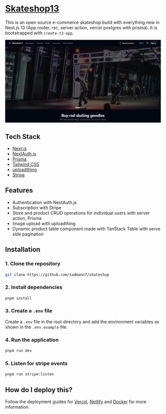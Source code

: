 # [Skateshop13](https://skateshop13.vercel.app/)

This is an open source e-commerce skateshop build with everything new in Next.js 13 (App router, rsc, server action, vercel postgres with prisma). It is bootstrapped with `create-t3-app`.

[![Skateshop13](./public/screenshot.png)](https://skateshop13.vercel.app/)

## Tech Stack

- [Next.js](https://nextjs.org)
- [NextAuth.js](https://next-auth.js.org)
- [Prisma](https://prisma.io)
- [Tailwind CSS](https://tailwindcss.com)
- [uploadthing](https://uploadthing.com)
- [Stripe](https://stripe.com)

## Features

- Authentication with NextAuth.js
- Subscription with Stripe
- Store and product CRUD operations for individual users with server action, Prisma
- Image upload with uploadthing
- Dynamic product table component made with TanStack Table with serve side pagination

## Installation

### 1. Clone the repository

```bash
git clone https://github.com/sadmann7/skateshop
```

### 2. Install dependencies

```bash
pnpm install
```

### 3. Create a `.env` file

Create a `.env` file in the root directory and add the environment variables as shown in the `.env.example` file.

### 4. Run the application

```bash
pnpm run dev
```

### 5. Listen for stripe events

```bash
pnpm run stripe:listen
```

## How do I deploy this?

Follow the deployment guides for [Vercel](https://create.t3.gg/en/deployment/vercel), [Netlify](https://create.t3.gg/en/deployment/netlify) and [Docker](https://create.t3.gg/en/deployment/docker) for more information.
